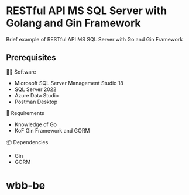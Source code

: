 # RESTful API MS SQL Server with Golang and Gin Framework

Brief example of RESTful API MS SQL Server with Go and Gin Framework
## Prerequisites

👩‍💻 Software
- Microsoft SQL Server Management Studio 18
- SQL Server 2022
- Azure Data Studio
- Postman Desktop

🧑 Requirements
- Knowledge of Go
- KoF Gin Framework and GORM

📦 Dependencies
- Gin
- GORM
# wbb-be
